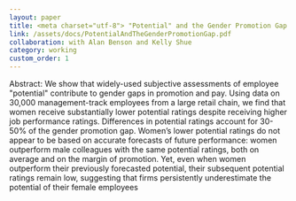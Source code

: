 ```yaml
---
layout: paper
title: <meta charset="utf-8"> "Potential" and the Gender Promotion Gap
link: /assets/docs/PotentialAndTheGenderPromotionGap.pdf
collaboration: with Alan Benson and Kelly Shue
category: working
custom_order: 1
---
```


<div>
  <p><span class="font-medium">Abstract: </span> We show that widely-used subjective assessments of employee "potential" contribute to gender gaps in promotion and pay. Using data on 30,000 management-track employees from a large retail chain, we find that women receive substantially lower potential ratings despite receiving higher job performance ratings. Differences in potential ratings account for 30-50% of the gender promotion gap. Women’s lower potential ratings do not appear to be based on accurate forecasts of future performance: women outperform male colleagues with the same potential ratings, both on average and on the margin of promotion. Yet, even when women outperform their previously forecasted potential, their subsequent potential ratings remain low, suggesting that firms persistently underestimate the potential of their female employees
  </p>
</div>

